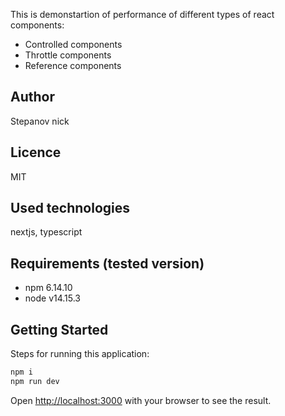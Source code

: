 This is demonstartion of performance of different types of react components:

- Controlled components
- Throttle components
- Reference components

## Author
Stepanov nick

## Licence
MIT

## Used technologies

nextjs, typescript

## Requirements (tested version)
- npm 6.14.10
- node v14.15.3

## Getting Started

Steps for running this application:

```bash
npm i
npm run dev
```

Open [http://localhost:3000](http://localhost:3000) with your browser to see the result.
